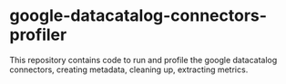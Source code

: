 # google-datacatalog-connectors-profiler

This repository contains code to run and profile the google datacatalog connectors, creating metadata, cleaning up, extracting metrics.
